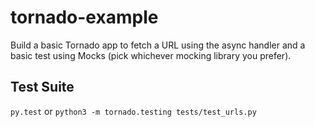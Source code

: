 # tornado-example

Build a basic Tornado app to fetch a URL using the async handler and a basic test using Mocks (pick whichever mocking library you prefer).

## Test Suite
`py.test` or `python3 -m tornado.testing tests/test_urls.py`
